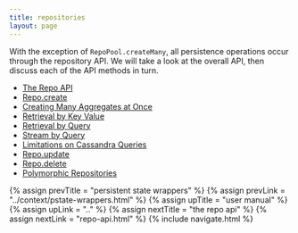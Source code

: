 ```yaml
---
title: repositories
layout: page
---
```


With the exception of `RepoPool.createMany`, all persistence
operations occur through the repository API. We will take a look at
the overall API, then discuss each of the API methods in turn.

- [The Repo API](repo-api.html)
- [Repo.create](create.html)
- [Creating Many Aggregates at Once](create-many.html)
- [Retrieval by Key Value](retrieve.html)
- [Retrieval by Query](query.html)
- [Stream by Query](stream.html)
- [Limitations on Cassandra Queries](cassandra-query-limits.html)
- [Repo.update](update.html)
- [Repo.delete](delete.html)
- [Polymorphic Repositories](poly.html)

{% assign prevTitle = "persistent state wrappers" %}
{% assign prevLink = "../context/pstate-wrappers.html" %}
{% assign upTitle = "user manual" %}
{% assign upLink = ".." %}
{% assign nextTitle = "the repo api" %}
{% assign nextLink = "repo-api.html" %}
{% include navigate.html %}
